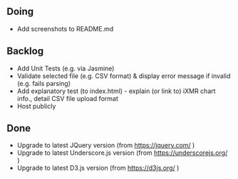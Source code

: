 Doing
----
* Add screenshots to README.md

Backlog
-------
* Add Unit Tests (e.g. via Jasmine)
* Validate selected file (e.g. CSV format) & display error message if invalid (e.g. fails parsing)
* Add explanatory test (to index.html) - explain (or link to) iXMR chart info., detail CSV file upload format
* Host publicly

Done
----
* Upgrade to latest JQuery version (from https://jquery.com/ )
* Upgrade to latest Underscore.js version (from https://underscorejs.org/ )
* Upgrade to latest D3.js version (from https://d3js.org/ )

